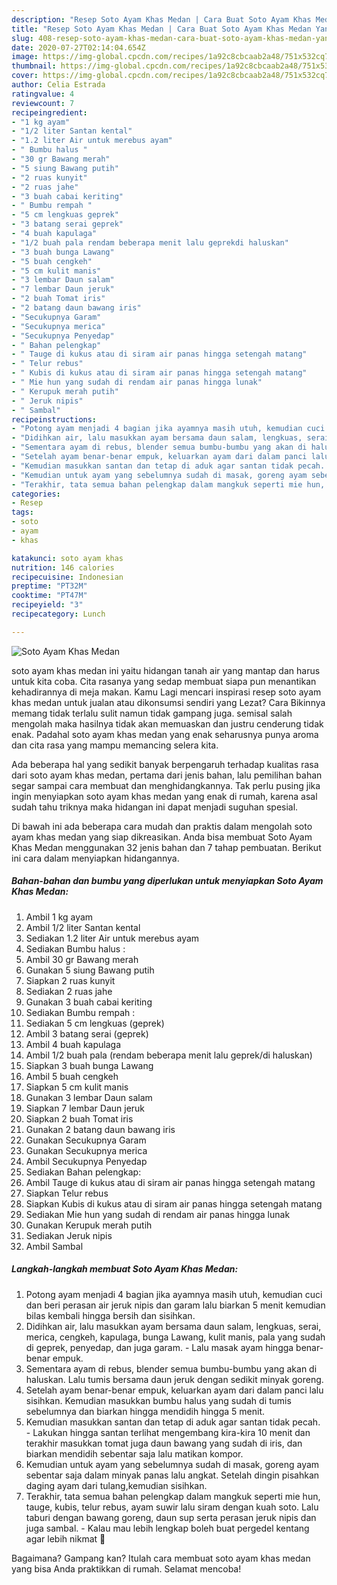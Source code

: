 ```yaml
---
description: "Resep Soto Ayam Khas Medan | Cara Buat Soto Ayam Khas Medan Yang Mudah Dan Praktis"
title: "Resep Soto Ayam Khas Medan | Cara Buat Soto Ayam Khas Medan Yang Mudah Dan Praktis"
slug: 408-resep-soto-ayam-khas-medan-cara-buat-soto-ayam-khas-medan-yang-mudah-dan-praktis
date: 2020-07-27T02:14:04.654Z
image: https://img-global.cpcdn.com/recipes/1a92c8cbcaab2a48/751x532cq70/soto-ayam-khas-medan-foto-resep-utama.jpg
thumbnail: https://img-global.cpcdn.com/recipes/1a92c8cbcaab2a48/751x532cq70/soto-ayam-khas-medan-foto-resep-utama.jpg
cover: https://img-global.cpcdn.com/recipes/1a92c8cbcaab2a48/751x532cq70/soto-ayam-khas-medan-foto-resep-utama.jpg
author: Celia Estrada
ratingvalue: 4
reviewcount: 7
recipeingredient:
- "1 kg ayam"
- "1/2 liter Santan kental"
- "1.2 liter Air untuk merebus ayam"
- " Bumbu halus "
- "30 gr Bawang merah"
- "5 siung Bawang putih"
- "2 ruas kunyit"
- "2 ruas jahe"
- "3 buah cabai keriting"
- " Bumbu rempah "
- "5 cm lengkuas geprek"
- "3 batang serai geprek"
- "4 buah kapulaga"
- "1/2 buah pala rendam beberapa menit lalu geprekdi haluskan"
- "3 buah bunga Lawang"
- "5 buah cengkeh"
- "5 cm kulit manis"
- "3 lembar Daun salam"
- "7 lembar Daun jeruk"
- "2 buah Tomat iris"
- "2 batang daun bawang iris"
- "Secukupnya Garam"
- "Secukupnya merica"
- "Secukupnya Penyedap"
- " Bahan pelengkap"
- " Tauge di kukus atau di siram air panas hingga setengah matang"
- " Telur rebus"
- " Kubis di kukus atau di siram air panas hingga setengah matang"
- " Mie hun yang sudah di rendam air panas hingga lunak"
- " Kerupuk merah putih"
- " Jeruk nipis"
- " Sambal"
recipeinstructions:
- "Potong ayam menjadi 4 bagian jika ayamnya masih utuh, kemudian cuci dan beri perasan air jeruk nipis dan garam lalu biarkan 5 menit kemudian bilas kembali hingga bersih dan sisihkan."
- "Didihkan air, lalu masukkan ayam bersama daun salam, lengkuas, serai, merica, cengkeh, kapulaga, bunga Lawang, kulit manis, pala yang sudah di geprek, penyedap, dan juga garam.  Lalu masak ayam hingga benar-benar empuk."
- "Sementara ayam di rebus, blender semua bumbu-bumbu yang akan di haluskan. Lalu tumis bersama daun jeruk dengan sedikit minyak goreng."
- "Setelah ayam benar-benar empuk, keluarkan ayam dari dalam panci lalu sisihkan. Kemudian masukkan bumbu halus yang sudah di tumis sebelumnya dan biarkan hingga mendidih hingga 5 menit."
- "Kemudian masukkan santan dan tetap di aduk agar santan tidak pecah.  Lakukan hingga santan terlihat mengembang kira-kira 10 menit dan terakhir masukkan tomat juga daun bawang yang sudah di iris, dan biarkan mendidih sebentar saja lalu matikan kompor."
- "Kemudian untuk ayam yang sebelumnya sudah di masak, goreng ayam sebentar saja dalam minyak panas lalu angkat. Setelah dingin pisahkan daging ayam dari tulang,kemudian sisihkan."
- "Terakhir, tata semua bahan pelengkap dalam mangkuk seperti mie hun, tauge, kubis, telur rebus, ayam suwir lalu siram dengan kuah soto. Lalu taburi dengan bawang goreng, daun sup serta perasan jeruk nipis dan juga sambal. Kalau mau lebih lengkap boleh buat pergedel kentang agar lebih nikmat 🤗"
categories:
- Resep
tags:
- soto
- ayam
- khas

katakunci: soto ayam khas 
nutrition: 146 calories
recipecuisine: Indonesian
preptime: "PT32M"
cooktime: "PT47M"
recipeyield: "3"
recipecategory: Lunch

---
```



![Soto Ayam Khas Medan](https://img-global.cpcdn.com/recipes/1a92c8cbcaab2a48/751x532cq70/soto-ayam-khas-medan-foto-resep-utama.jpg)


soto ayam khas medan ini yaitu hidangan tanah air yang mantap dan harus untuk kita coba. Cita rasanya yang sedap membuat siapa pun menantikan kehadirannya di meja makan.
Kamu Lagi mencari inspirasi resep soto ayam khas medan untuk jualan atau dikonsumsi sendiri yang Lezat? Cara Bikinnya memang tidak terlalu sulit namun tidak gampang juga. semisal salah mengolah maka hasilnya tidak akan memuaskan dan justru cenderung tidak enak. Padahal soto ayam khas medan yang enak seharusnya punya aroma dan cita rasa yang mampu memancing selera kita.



Ada beberapa hal yang sedikit banyak berpengaruh terhadap kualitas rasa dari soto ayam khas medan, pertama dari jenis bahan, lalu pemilihan bahan segar sampai cara membuat dan menghidangkannya. Tak perlu pusing jika ingin menyiapkan soto ayam khas medan yang enak di rumah, karena asal sudah tahu triknya maka hidangan ini dapat menjadi suguhan spesial.


Di bawah ini ada beberapa cara mudah dan praktis dalam mengolah soto ayam khas medan yang siap dikreasikan. Anda bisa membuat Soto Ayam Khas Medan menggunakan 32 jenis bahan dan 7 tahap pembuatan. Berikut ini cara dalam menyiapkan hidangannya.

<!--inarticleads1-->

##### Bahan-bahan dan bumbu yang diperlukan untuk menyiapkan Soto Ayam Khas Medan:

1. Ambil 1 kg ayam
1. Ambil 1/2 liter Santan kental
1. Sediakan 1.2 liter Air untuk merebus ayam
1. Sediakan  Bumbu halus :
1. Ambil 30 gr Bawang merah
1. Gunakan 5 siung Bawang putih
1. Siapkan 2 ruas kunyit
1. Sediakan 2 ruas jahe
1. Gunakan 3 buah cabai keriting
1. Sediakan  Bumbu rempah :
1. Sediakan 5 cm lengkuas (geprek)
1. Ambil 3 batang serai (geprek)
1. Ambil 4 buah kapulaga
1. Ambil 1/2 buah pala (rendam beberapa menit lalu geprek/di haluskan)
1. Siapkan 3 buah bunga Lawang
1. Ambil 5 buah cengkeh
1. Siapkan 5 cm kulit manis
1. Gunakan 3 lembar Daun salam
1. Siapkan 7 lembar Daun jeruk
1. Siapkan 2 buah Tomat iris
1. Gunakan 2 batang daun bawang iris
1. Gunakan Secukupnya Garam
1. Gunakan Secukupnya merica
1. Ambil Secukupnya Penyedap
1. Sediakan  Bahan pelengkap:
1. Ambil  Tauge di kukus atau di siram air panas hingga setengah matang
1. Siapkan  Telur rebus
1. Siapkan  Kubis di kukus atau di siram air panas hingga setengah matang
1. Sediakan  Mie hun yang sudah di rendam air panas hingga lunak
1. Gunakan  Kerupuk merah putih
1. Sediakan  Jeruk nipis
1. Ambil  Sambal




<!--inarticleads2-->

##### Langkah-langkah membuat Soto Ayam Khas Medan:

1. Potong ayam menjadi 4 bagian jika ayamnya masih utuh, kemudian cuci dan beri perasan air jeruk nipis dan garam lalu biarkan 5 menit kemudian bilas kembali hingga bersih dan sisihkan.
1. Didihkan air, lalu masukkan ayam bersama daun salam, lengkuas, serai, merica, cengkeh, kapulaga, bunga Lawang, kulit manis, pala yang sudah di geprek, penyedap, dan juga garam.  - Lalu masak ayam hingga benar-benar empuk.
1. Sementara ayam di rebus, blender semua bumbu-bumbu yang akan di haluskan. Lalu tumis bersama daun jeruk dengan sedikit minyak goreng.
1. Setelah ayam benar-benar empuk, keluarkan ayam dari dalam panci lalu sisihkan. Kemudian masukkan bumbu halus yang sudah di tumis sebelumnya dan biarkan hingga mendidih hingga 5 menit.
1. Kemudian masukkan santan dan tetap di aduk agar santan tidak pecah.  - Lakukan hingga santan terlihat mengembang kira-kira 10 menit dan terakhir masukkan tomat juga daun bawang yang sudah di iris, dan biarkan mendidih sebentar saja lalu matikan kompor.
1. Kemudian untuk ayam yang sebelumnya sudah di masak, goreng ayam sebentar saja dalam minyak panas lalu angkat. Setelah dingin pisahkan daging ayam dari tulang,kemudian sisihkan.
1. Terakhir, tata semua bahan pelengkap dalam mangkuk seperti mie hun, tauge, kubis, telur rebus, ayam suwir lalu siram dengan kuah soto. Lalu taburi dengan bawang goreng, daun sup serta perasan jeruk nipis dan juga sambal. - Kalau mau lebih lengkap boleh buat pergedel kentang agar lebih nikmat 🤗




Bagaimana? Gampang kan? Itulah cara membuat soto ayam khas medan yang bisa Anda praktikkan di rumah. Selamat mencoba!
